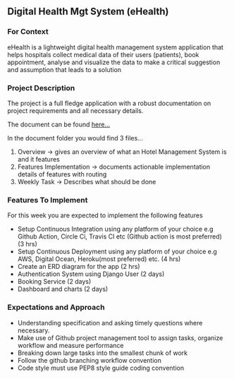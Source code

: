 ## Digital Health Mgt System (eHealth)

### For Context

eHealth is a lightweight digital health management system application that helps hospitals collect medical data of their users (patients), book appointment, analyse and visualize the data to make a critical suggestion and assumption that leads to a solution

### Project Description

The project is a full fledge application with a robust documentation on project requirements and all necessary details.

The document can be found [here...](https://drive.google.com/drive/folders/1n7OWmRtyZzs5cKoDSqMWMnnjuqQc4m3d?usp=sharing)

In the document folder you would find 3 files...

1. Overview → gives an overview of what an Hotel Management System is and it features
2. Features Implementation → documents actionable implementation details of features with routing
3. Weekly Task → Describes what should be done

### Features To Implement

For this week you are expected to implement the following features

- Setup Continuous Integration using any platform of your choice e.g Github Action, Circle Ci, Travis CI etc (Github action is most preferred) (3 hrs)
- Setup Continuous Deployment using any platform of your choice e.g AWS, Digital Ocean, Heroku(most preferred) etc. (4 hrs)
- Create an ERD diagram for the app (2 hrs)
- Authentication System using Django User (2 days)
- Booking Service (2 days)
- Dashboard and charts (2 days)

### Expectations and Approach

- Understanding specification and asking timely questions where necessary.
- Make use of Github project management tool to assign tasks, organize workflow and measure performance
- Breaking down large tasks into the smallest chunk of work
- Follow the github branching workflow convention
- Code style must use PEP8 style guide coding convention
